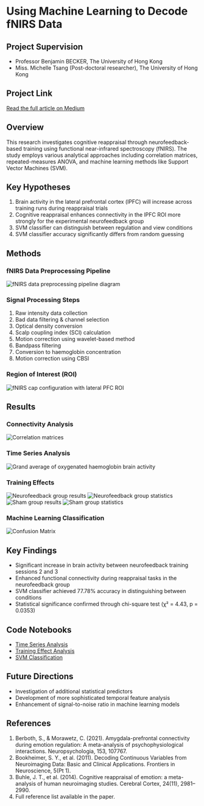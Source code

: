# Using Machine Learning to Decode fNIRS Data

## Project Supervision
- Professor Benjamin BECKER, The University of Hong Kong
- Miss. Michelle Tsang (Post-doctoral researcher), The University of Hong Kong

## Project Link
[Read the full article on Medium](https://medium.com/@jackson3b04/using-machine-learning-to-decode-fnirs-data-f5cb3aab1291)

## Overview
This research investigates cognitive reappraisal through neurofeedback-based training using functional near-infrared spectroscopy (fNIRS). The study employs various analytical approaches including correlation matrices, repeated-measures ANOVA, and machine learning methods like Support Vector Machines (SVM).

## Key Hypotheses
1. Brain activity in the lateral prefrontal cortex (lPFC) will increase across training runs during reappraisal trials
2. Cognitive reappraisal enhances connectivity in the lPFC ROI more strongly for the experimental neurofeedback group
3. SVM classifier can distinguish between regulation and view conditions
4. SVM classifier accuracy significantly differs from random guessing

## Methods

### fNIRS Data Preprocessing Pipeline
![fNIRS data preprocessing pipeline diagram](https://github.com/user-attachments/assets/d21167e4-0caa-48bd-8342-d21f4903a7c3)

### Signal Processing Steps
1. Raw intensity data collection
2. Bad data filtering & channel selection
3. Optical density conversion
4. Scalp coupling index (SCI) calculation
5. Motion correction using wavelet-based method
6. Bandpass filtering
7. Conversion to haemoglobin concentration
8. Motion correction using CBSI

### Region of Interest (ROI)
![fNIRS cap configuration with lateral PFC ROI](https://github.com/user-attachments/assets/df70dab2-e73e-4d59-92c1-ee756e082dae)

## Results

### Connectivity Analysis
![Correlation matrices](path/to/figure8.png)

### Time Series Analysis
![Grand average of oxygenated haemoglobin brain activity](path/to/figure9.png)

### Training Effects
![Neurofeedback group results](path/to/figure12a.png)
![Neurofeedback group statistics](path/to/figure12b.png)
![Sham group results](path/to/figure13a.png)
![Sham group statistics](path/to/figure13b.png)

### Machine Learning Classification
![Confusion Matrix](path/to/figure15.png)

## Key Findings
- Significant increase in brain activity between neurofeedback training sessions 2 and 3
- Enhanced functional connectivity during reappraisal tasks in the neurofeedback group
- SVM classifier achieved 77.78% accuracy in distinguishing between conditions
- Statistical significance confirmed through chi-square test (χ² = 4.43, p = 0.0353)

## Code Notebooks
- [Time Series Analysis](https://colab.research.google.com/drive/1FihVOAB9FzkabtAvvs_wnaAwZkQ5U6hC)
- [Training Effect Analysis](https://colab.research.google.com/drive/1RwM6ios_9bD7f5zta75dY4O4DW6fxYOc?usp=sharing)
- [SVM Classification](https://colab.research.google.com/drive/1evaWxqxLImmzlgWtz8NJu5lWMRY8HMFS#scrollTo=nF-cLnec8Vxs)

## Future Directions
- Investigation of additional statistical predictors
- Development of more sophisticated temporal feature analysis
- Enhancement of signal-to-noise ratio in machine learning models

## References
1. Berboth, S., & Morawetz, C. (2021). Amygdala-prefrontal connectivity during emotion regulation: A meta-analysis of psychophysiological interactions. Neuropsychologia, 153, 107767.
2. Bookheimer, S. Y., et al. (2011). Decoding Continuous Variables from Neuroimaging Data: Basic and Clinical Applications. Frontiers in Neuroscience, 5(Pt 1).
3. Buhle, J. T., et al. (2014). Cognitive reappraisal of emotion: a meta-analysis of human neuroimaging studies. Cerebral Cortex, 24(11), 2981–2990.
4. Full reference list available in the paper.
